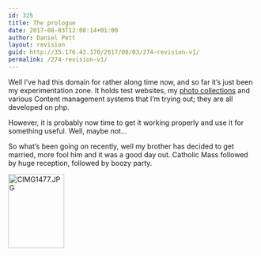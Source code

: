 ```yaml
---
id: 325
title: The prologue
date: 2017-08-03T12:08:14+01:00
author: Daniel Pett
layout: revision
guid: http://35.176.43.170/2017/08/03/274-revision-v1/
permalink: /274-revision-v1/
---
```

Well I&#8217;ve had this domain for rather along time now, and so far it&#8217;s just been my experimentation zone. It holds test websites, my [photo collections](http://www.7pillarsofwisdom.co.uk/gallery/ "Gallery of images") and various Content management systems that I&#8217;m trying out; they are all developed on php.

However, it is probably now time to get it working properly and use it for something useful. Well, maybe not&#8230;

So what&#8217;s been going on recently, well my brother has decided to get married, more fool him and it was a good day out. Catholic Mass followed by huge reception, followed by boozy party.

<div class="g2image_normal">
  <a href="http://www.7pillarsofwisdom.co.uk/gallery/v/wedding/"><img width="113" height="150" class="g2image_normal" title="CIMG1477.JPG" alt="CIMG1477.JPG" src="http://www.7pillarsofwisdom.co.uk/gallery/d/5063-2/CIMG1477.JPG" /></a>
</div>